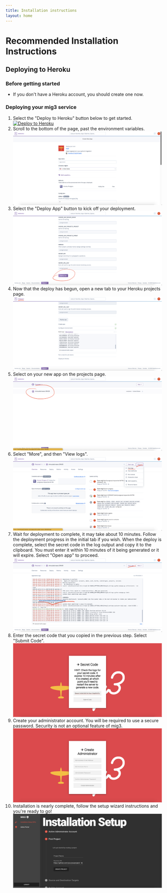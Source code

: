 ```yaml
---
title: Installation instructions
layout: home
---
```


# Recommended Installation Instructions

## Deploying to Heroku

### Before getting started

-   If you don't have a Heroku account, you should create one now.

### Deploying your mig3 service

1.  Select the "Deploy to Heroku" button below to get started.<br>
    [![Deploy to Heroku](https://www.herokucdn.com/deploy/button.svg)](https://dashboard.heroku.com/new?button-url=https%3A%2F%2Fgithub.com%2Fmverteuil%2Fmig3&template=https%3A%2F%2Fgithub.com%2Fmverteuil%2Fmig3)
1.  Scroll to the bottom of the page, past the environment variables.<br>
    ![Figure 0-0: Arrow indicating that user should scroll down](figure-0-0.png)
1.  Select the "Deploy App" button to kick off your deployment.<br>
    ![Figure 0-1: Circle indicating that user should select "Deploy App"](figure-0-1.png)
1.  Now that the deploy has begun, open a new tab to your Heroku projects page.<br>
    ![Figure 0-2: Underline indicating that user should select "Heroku" logo](figure-0-2.png)
1.  Select on your new app on the projects page.<br>
    ![Figure 1-0: Circle indicating that user should select on their project name](figure-1-0.png)
1.  Select "More", and then "View logs".<br>
    ![Figure 1-1: Underline indicating that user should select "More", Underline indicating user should select "View logs"](figure-1-1.png)
1.  Wait for deployment to complete, it may take about 10 minutes. Follow the deployment progress in the initial tab if you wish. When the deploy is complete, select the secret code in the log output and copy it to the clipboard. You must enter it within 10 minutes of it being generated or it will expire. Select "Open app" to proceed.<br>
    ![Figure 1-2: Underline indicating that user should copy secret code., Underline indicating user should select "Open app"](figure-1-2.png)
1.  Enter the secret code that you copied in the previous step. Select "Submit Code".<br>
    ![Figure 2-0: Secret Key Form Page](figure-2-0.png)
1.  Create your administrator account. You will be required to use a secure password. Security is not an optional feature of mig3.<br>
    ![Figure 2-0: Secret Key Form Page](figure-2-1.png)
1.  Installation is nearly complete, follow the setup wizard instructions and you're ready to go!<br>
    ![Figure 2-0: Secret Key Form Page](figure-2-2.png)
